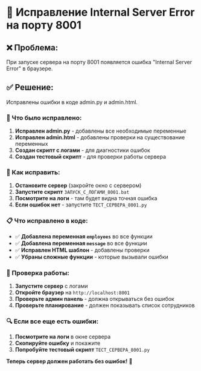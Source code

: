 # 🔧 Исправление Internal Server Error на порту 8001

## ❌ Проблема:
При запуске сервера на порту 8001 появляется ошибка "Internal Server Error" в браузере.

## ✅ Решение:
Исправлены ошибки в коде admin.py и admin.html.

### 🔧 Что было исправлено:

1. **Исправлен admin.py** - добавлены все необходимые переменные
2. **Исправлен admin.html** - добавлены проверки на существование переменных
3. **Создан скрипт с логами** - для диагностики ошибок
4. **Создан тестовый скрипт** - для проверки работы сервера

### 🚀 Как исправить:

1. **Остановите сервер** (закройте окно с сервером)
2. **Запустите скрипт** `ЗАПУСК_С_ЛОГАМИ_8001.bat`
3. **Посмотрите на логи** - там будет видна точная ошибка
4. **Если ошибок нет** - запустите `ТЕСТ_СЕРВЕРА_8001.py`

### 📋 Что исправлено в коде:

- ✅ **Добавлена переменная `employees`** во все функции
- ✅ **Добавлена переменная `message`** во все функции  
- ✅ **Исправлен HTML шаблон** - добавлены проверки
- ✅ **Убраны сложные функции** - которые вызывали ошибки

### 🎯 Проверка работы:

1. **Запустите сервер** с логами
2. **Откройте браузер** на `http://localhost:8001`
3. **Проверьте админ панель** - должна открываться без ошибок
4. **Проверьте планирование** - должен показывать список сотрудников

### 🔍 Если все еще есть ошибки:

1. **Посмотрите на логи** в окне сервера
2. **Скопируйте ошибку** и покажите
3. **Попробуйте тестовый скрипт** `ТЕСТ_СЕРВЕРА_8001.py`

**Теперь сервер должен работать без ошибок!** 🎉


